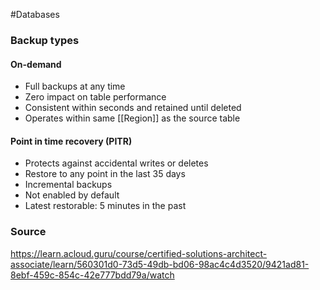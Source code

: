 #Databases 

### Backup types
#### On-demand
* Full backups at any time
* Zero impact on table performance
* Consistent within seconds and retained until deleted
* Operates within same [[Region]] as the source table
#### Point in time recovery (PITR)
* Protects against accidental writes or deletes
* Restore to any point in the last 35 days
* Incremental backups
* Not enabled by default
* Latest restorable: 5 minutes in the past
### Source
https://learn.acloud.guru/course/certified-solutions-architect-associate/learn/560301d0-73d5-49db-bd06-98ac4c4d3520/9421ad81-8ebf-459c-854c-42e777bdd79a/watch